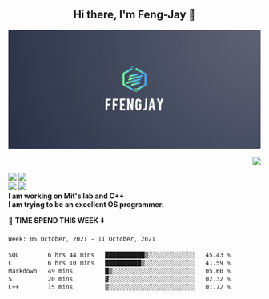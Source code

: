<h2 align="center"> Hi there, I'm Feng-Jay 👋 </h2>  

![](https://github.com/Feng-Jay/DataStruct/blob/master/Image/1.png)  

<img align="right" src="https://github-readme-stats.vercel.app/api?username=Feng-Jay&show_icons=true&icon_color=CE1D2D&text_color=718096&bg_color=ffffff&hide_title=true" />


&emsp;

![](https://visitor-badge.glitch.me/badge?page_id=Feng-Jay.readme)
![](https://img.shields.io/badge/Concentrate-Cpp-blue)  
![](https://img.shields.io/badge/Rust-primer-orange)
![](https://img.shields.io/badge/Target-OS-9cf)  
**I am working on Mit's lab and C++**  
**I am trying to be an excellent OS programmer.**  


📘 **TIME SPEND THIS WEEK ⬇️**
<!--START_SECTION:waka-->
```text
Week: 05 October, 2021 - 11 October, 2021

SQL        6 hrs 44 mins   ███████████▒░░░░░░░░░░░░░   45.43 % 
C          6 hrs 10 mins   ██████████▒░░░░░░░░░░░░░░   41.59 % 
Markdown   49 mins         █▒░░░░░░░░░░░░░░░░░░░░░░░   05.60 % 
S          20 mins         ▓░░░░░░░░░░░░░░░░░░░░░░░░   02.32 % 
C++        15 mins         ▒░░░░░░░░░░░░░░░░░░░░░░░░   01.72 % 
```
<!--END_SECTION:waka-->
